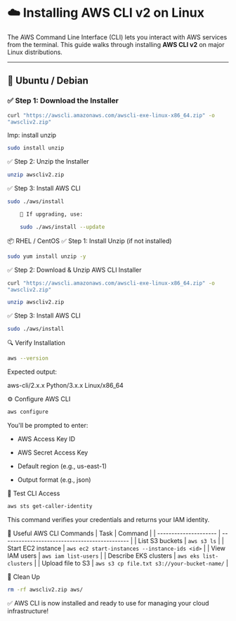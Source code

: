 # ☁️ Installing AWS CLI v2 on Linux

The AWS Command Line Interface (CLI) lets you interact with AWS services from the terminal. This guide walks through installing **AWS CLI v2** on major Linux distributions.

---

## 🐧 Ubuntu / Debian

### ✅ Step 1: Download the Installer

```bash
curl "https://awscli.amazonaws.com/awscli-exe-linux-x86_64.zip" -o 
"awscliv2.zip"

```

Imp: install unzip
```bash
sudo install unzip
```

✅ Step 2: Unzip the Installer
```bash
unzip awscliv2.zip
```
✅ Step 3: Install AWS CLI
```bash
sudo ./aws/install

    📌 If upgrading, use:

    sudo ./aws/install --update
```
📦 RHEL / CentOS
✅ Step 1: Install Unzip (if not installed)
```bash
sudo yum install unzip -y
```
✅ Step 2: Download & Unzip AWS CLI Installer
```bash
curl "https://awscli.amazonaws.com/awscli-exe-linux-x86_64.zip" -o 
"awscliv2.zip"

unzip awscliv2.zip
```
✅ Step 3: Install AWS CLI
```bash
sudo ./aws/install
```
🔍 Verify Installation
```bash
aws --version
```
Expected output:

aws-cli/2.x.x Python/3.x.x Linux/x86_64

⚙️ Configure AWS CLI
```bash
aws configure
```
You'll be prompted to enter:

- AWS Access Key ID

- AWS Secret Access Key

- Default region (e.g., us-east-1)

- Output format (e.g., json)

🧪 Test CLI Access
```bash
aws sts get-caller-identity
```
This command verifies your credentials and returns your IAM identity.


🔧 Useful AWS CLI Commands
| Task                  | Command                                       |
| --------------------- | --------------------------------------------- |
| List S3 buckets       | `aws s3 ls`                                   |
| Start EC2 instance    | `aws ec2 start-instances --instance-ids <id>` |
| View IAM users        | `aws iam list-users`                          |
| Describe EKS clusters | `aws eks list-clusters`                       |
| Upload file to S3     | `aws s3 cp file.txt s3://your-bucket-name/`   |


🧹 Clean Up
```bash
rm -rf awscliv2.zip aws/
```

✅ AWS CLI is now installed and ready to use for managing your cloud infrastructure!